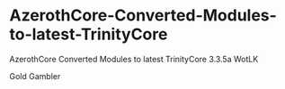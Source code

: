 # AzerothCore-Converted-Modules-to-latest-TrinityCore
AzerothCore Converted Modules to latest TrinityCore 3.3.5a WotLK

Gold Gambler